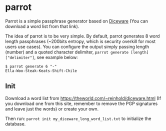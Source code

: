 # parrot

Parrot is a simple passphrase generator based on [Diceware](https://theworld.com/~reinhold/diceware.html) (You can download a word list from that link).

The idea of parrot is to be very simple. By default, parrot generates 8 word length passphrases (~200bits entropy, which is security overkill for most users use cases). You can configure the output simply passing length (number) and a quoted character delimiter, `parrot generate [length] ["delimiter"]`, see example below:

```shell
$ parrot generate 6 "-"
Ella-Woo-Steak-Keats-Shift-Chile
```

## Init

Download a word list from https://theworld.com/~reinhold/diceware.html (If you download one from this site, remember to remove the PGP signatures and leave just the words) or create your own.

Then run: `parrot init my_diceware_long_word_list.txt` to initialize the database.

